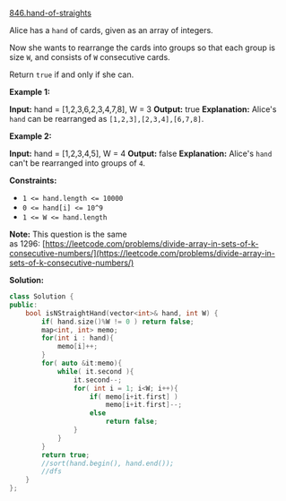 [846.hand-of-straights](https://leetcode.com/problems/hand-of-straights/)  

Alice has a `hand` of cards, given as an array of integers.

Now she wants to rearrange the cards into groups so that each group is size `W`, and consists of `W` consecutive cards.

Return `true` if and only if she can.

**Example 1:**

**Input:** hand = \[1,2,3,6,2,3,4,7,8\], W = 3
**Output:** true
**Explanation:** Alice's `hand` can be rearranged as `[1,2,3],[2,3,4],[6,7,8]`.

**Example 2:**

**Input:** hand = \[1,2,3,4,5\], W = 4
**Output:** false
**Explanation:** Alice's `hand` can't be rearranged into groups of `4`.

**Constraints:**

*   `1 <= hand.length <= 10000`
*   `0 <= hand[i] <= 10^9`
*   `1 <= W <= hand.length`

**Note:** This question is the same as 1296: [https://leetcode.com/problems/divide-array-in-sets-of-k-consecutive-numbers/](https://leetcode.com/problems/divide-array-in-sets-of-k-consecutive-numbers/)  



**Solution:**  

```cpp
class Solution {
public:
    bool isNStraightHand(vector<int>& hand, int W) {
        if( hand.size()%W != 0 ) return false;
        map<int, int> memo;
        for(int i : hand){
            memo[i]++;
        }
        for( auto &it:memo){
            while( it.second ){
                it.second--;
                for( int i = 1; i<W; i++){
                    if( memo[i+it.first] )
                        memo[i+it.first]--;
                    else
                        return false;
                }
            }
        }
        return true;
        //sort(hand.begin(), hand.end());
        //dfs
    }
};
```
      